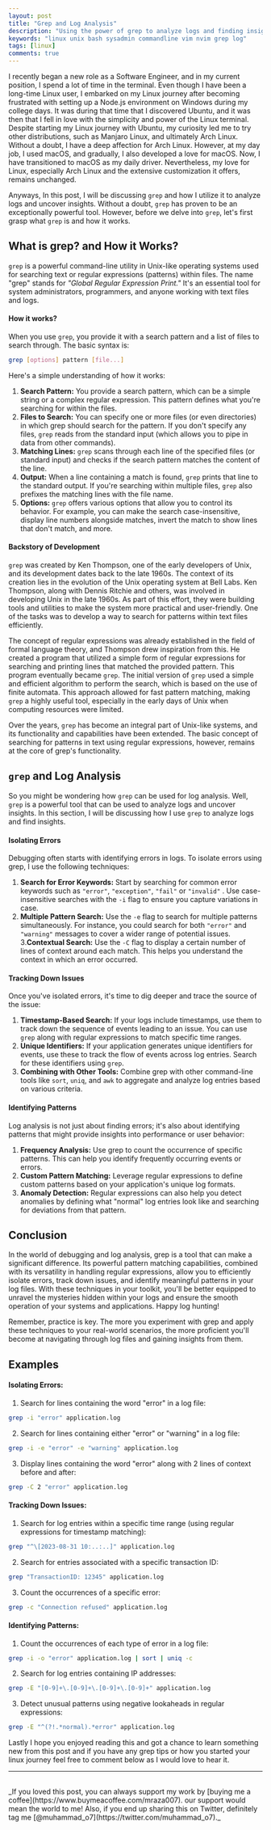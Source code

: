 ```yaml
---
layout: post
title: "Grep and Log Analysis"
description: "Using the power of grep to analyze logs and finding insights."
keywords: "linux unix bash sysadmin commandline vim nvim grep log"
tags: [linux]
comments: true
---
```


I recently began a new role as a Software Engineer, and in my current position, I spend a lot of time in the terminal. Even though I have been a long-time Linux user, I embarked on my Linux journey after becoming frustrated with setting up a Node.js environment on Windows during my college days. It was during that time that I discovered Ubuntu, and it was then that I fell in love with the simplicity and power of the Linux terminal. Despite starting my Linux journey with Ubuntu, my curiosity led me to try other distributions, such as Manjaro Linux, and ultimately Arch Linux. Without a doubt, I have a deep affection for Arch Linux. However, at my day job, I used macOS, and gradually, I also developed a love for macOS. Now, I have transitioned to macOS as my daily driver. Nevertheless, my love for Linux, especially Arch Linux and the extensive customization it offers, remains unchanged.

Anyways, In this post, I will be discussing `grep` and how I utilize it to analyze logs and uncover insights. Without a doubt, `grep` has proven to be an exceptionally powerful tool. However, before we delve into `grep`, let's first grasp what `grep` is and how it works.

## What is grep? and How it Works?

`grep` is a powerful command-line utility in Unix-like operating systems used for searching text or regular expressions (patterns) within files. The name "grep" stands for *"Global Regular Expression Print."* It's an essential tool for system administrators, programmers, and anyone working with text files and logs.

#### How it works?

When you use `grep`, you provide it with a search pattern and a list of files to search through. The basic syntax is:

```bash
grep [options] pattern [file...]
```

Here's a simple understanding of how it works:
1. **Search Pattern:** You provide a search pattern, which can be a simple string or a complex regular expression. This pattern defines what you're searching for within the files.
2. **Files to Search:** You can specify one or more files (or even directories) in which grep should search for the pattern. If you don't specify any files, `grep` reads from the standard input (which allows you to pipe in data from other commands).
3. **Matching Lines:** `grep` scans through each line of the specified files (or standard input) and checks if the search pattern matches the content of the line.
4. **Output:** When a line containing a match is found, `grep` prints that line to the standard output. If you're searching within multiple files, `grep` also prefixes the matching lines with the file name.
5. **Options:** `grep` offers various options that allow you to control its behavior. For example, you can make the search case-insensitive, display line numbers alongside matches, invert the match to show lines that don't match, and more.

#### Backstory of Development

`grep` was created by Ken Thompson, one of the early developers of Unix, and its development dates back to the late 1960s. The context of its creation lies in the evolution of the Unix operating system at Bell Labs. Ken Thompson, along with Dennis Ritchie and others, was involved in developing Unix in the late 1960s. As part of this effort, they were building tools and utilities to make the system more practical and user-friendly. One of the tasks was to develop a way to search for patterns within text files efficiently. 

The concept of regular expressions was already established in the field of formal language theory, and Thompson drew inspiration from this. He created a program that utilized a simple form of regular expressions for searching and printing lines that matched the provided pattern. This program eventually became `grep`. The initial version of `grep` used a simple and efficient algorithm to perform the search, which is based on the use of finite automata. This approach allowed for fast pattern matching, making `grep` a highly useful tool, especially in the early days of Unix when computing resources were limited.

Over the years, `grep` has become an integral part of Unix-like systems, and its functionality and capabilities have been extended. The basic concept of searching for patterns in text using regular expressions, however, remains at the core of grep's functionality.


## `grep` and Log Analysis

So you might be wondering how `grep` can be used for log analysis. Well, `grep` is a powerful tool that can be used to analyze logs and uncover insights. In this section, I will be discussing how I use `grep` to analyze logs and find insights.

#### Isolating Errors

Debugging often starts with identifying errors in logs. To isolate errors using grep, I use the following techniques:

1. **Search for Error Keywords:** Start by searching for common error keywords such as `"error"`, `"exception"`, `"fail"` or `"invalid"` . Use case-insensitive searches with the `-i` flag to ensure you capture variations in case.
2. **Multiple Pattern Search:** Use the `-e` flag to search for multiple patterns simultaneously. For instance, you could search for both `"error"` and `"warning"` messages to cover a wider range of potential issues.
3.**Contextual Search:** Use the `-C` flag to display a certain number of lines of context around each match. This helps you understand the context in which an error occurred.

#### Tracking Down Issues

Once you've isolated errors, it's time to dig deeper and trace the source of the issue:

1. **Timestamp-Based Search:** If your logs include timestamps, use them to track down the sequence of events leading to an issue. You can use `grep` along with regular expressions to match specific time ranges.
2. **Unique Identifiers:** If your application generates unique identifiers for events, use these to track the flow of events across log entries. Search for these identifiers using `grep`.
3. **Combining with Other Tools:** Combine grep with other command-line tools like `sort`, `uniq`, and `awk` to aggregate and analyze log entries based on various criteria.

#### Identifying Patterns

Log analysis is not just about finding errors; it's also about identifying patterns that might provide insights into performance or user behavior:

1. **Frequency Analysis:** Use grep to count the occurrence of specific patterns. This can help you identify frequently occurring events or errors.
2. **Custom Pattern Matching:** Leverage regular expressions to define custom patterns based on your application's unique log formats.
3. **Anomaly Detection:** Regular expressions can also help you detect anomalies by defining what "normal" log entries look like and searching for deviations from that pattern.

## Conclusion

In the world of debugging and log analysis, grep is a tool that can make a significant difference. Its powerful pattern matching capabilities, combined with its versatility in handling regular expressions, allow you to efficiently isolate errors, track down issues, and identify meaningful patterns in your log files. With these techniques in your toolkit, you'll be better equipped to unravel the mysteries hidden within your logs and ensure the smooth operation of your systems and applications. Happy log hunting!

Remember, practice is key. The more you experiment with grep and apply these techniques to your real-world scenarios, the more proficient you'll become at navigating through log files and gaining insights from them.


## Examples

#### Isolating Errors:

1. Search for lines containing the word "error" in a log file:

```bash
grep -i "error" application.log
```

2. Search for lines containing either "error" or "warning" in a log file:

```bash
grep -i -e "error" -e "warning" application.log
```

3. Display lines containing the word "error" along with 2 lines of context before and after:

```bash
grep -C 2 "error" application.log
```

#### Tracking Down Issues:

1. Search for log entries within a specific time range (using regular expressions for timestamp matching):

```bash
grep "^\[2023-08-31 10:..:..]" application.log
```

2. Search for entries associated with a specific transaction ID:

```bash
grep "TransactionID: 12345" application.log
```

3. Count the occurrences of a specific error:

```bash
grep -c "Connection refused" application.log
```

#### Identifying Patterns:

1. Count the occurrences of each type of error in a log file:

```bash
grep -i -o "error" application.log | sort | uniq -c
```

2. Search for log entries containing IP addresses:

```bash
grep -E "[0-9]+\.[0-9]+\.[0-9]+\.[0-9]+" application.log
```

3. Detect unusual patterns using negative lookaheads in regular expressions:

```bash
grep -E "^(?!.*normal).*error" application.log
```


Lastly I hope you enjoyed reading this and got a chance to learn something new from this post and if you have any grep tips or how you started your linux journey feel free to comment below as I would love to hear it.


---

<br>
_If you loved this post, you can always support my work by [buying me a coffee](https://www.buymeacoffee.com/mraza007). our support would mean the world to me! Also, if you end up sharing this on Twitter, definitely tag me [@muhammad_o7](https://twitter.com/muhammad_o7)._
